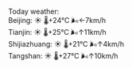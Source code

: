 Today weather:  
Beijing: ☀️   🌡️+24°C 🌬️←7km/h  
Tianjin: ☀️   🌡️+25°C 🌬️↑11km/h  
Shijiazhuang: ☀️   🌡️+21°C 🌬️↑4km/h  
Tangshan: ☀️   🌡️+27°C 🌬️↑10km/h  
